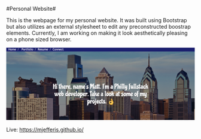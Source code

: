 #Personal Website#

This is the webpage for my personal website. It was built using Bootstrap but also utilizes an external stylesheet to edit any preconstructed boostrap elements. Currently, I am working on making it look aesthetically pleasing on a phone sized browser.

![Screenshot](Images/screenshot.png)

Live: https://mjefferis.github.io/
